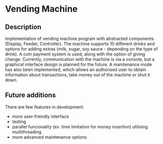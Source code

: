 # Vending Machine

## Description

Implementation of vending machine program with abstracted components (Display, Feeder, Controller). 
The machine supports 10 different drinks and options for adding extras (milk, sugar, soy sauce - depending on the type of drink). 
A coin payment system is used, along with the option of giving change. Currently, communication with the machine is via a console, 
but a graphical interface design is planned for the future. A maintenance mode has also been implemented, which allows an authorised 
user to obtain information about transactions, take money out of the machine or shut it down. 

## Future additions

There are few features in development:
- more user-friendly interface
- testing
- parallel funcionality (ex. time limitation for money insertion) utilising multithreading
- more advanced maintenance options
